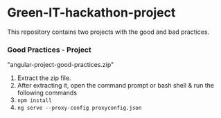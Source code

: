# Green-IT-hackathon-project

This repository contains two projects with the good and bad practices.

### Good Practices - Project

"angular-project-good-practices.zip"

1. Extract the zip file.
2. After extracting it, open the command prompt or bash shell & run the following commands
3. ```npm install```
3. ```ng serve --proxy-config proxyconfig.json```